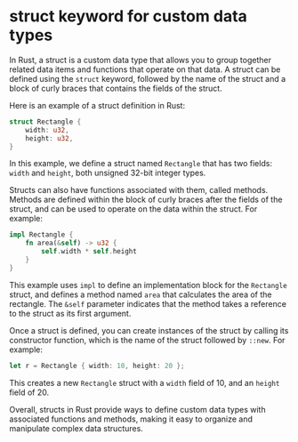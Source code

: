 # struct keyword for custom data types

In Rust, a struct is a custom data type that allows you to group together related data items and functions that operate on that data. A struct can be defined using the `struct` keyword, followed by the name of the struct and a block of curly braces that contains the fields of the struct.

Here is an example of a struct definition in Rust:

```rust
struct Rectangle {
    width: u32,
    height: u32,
}
```

In this example, we define a struct named `Rectangle` that has two fields: `width` and `height`, both unsigned 32-bit integer types.

Structs can also have functions associated with them, called methods. Methods are defined within the block of curly braces after the fields of the struct, and can be used to operate on the data within the struct. For example:

```rust
impl Rectangle {
    fn area(&self) -> u32 {
        self.width * self.height
    }
}
```

This example uses `impl` to define an implementation block for the `Rectangle` struct, and defines a method named `area` that calculates the area of the rectangle. The `&self` parameter indicates that the method takes a reference to the struct as its first argument.

Once a struct is defined, you can create instances of the struct by calling its constructor function, which is the name of the struct followed by `::new`. For example:

```rust
let r = Rectangle { width: 10, height: 20 };
```

This creates a new `Rectangle` struct with a `width` field of 10, and an `height` field of 20.

Overall, structs in Rust provide ways to define custom data types with associated functions and methods, making it easy to organize and manipulate complex data structures.